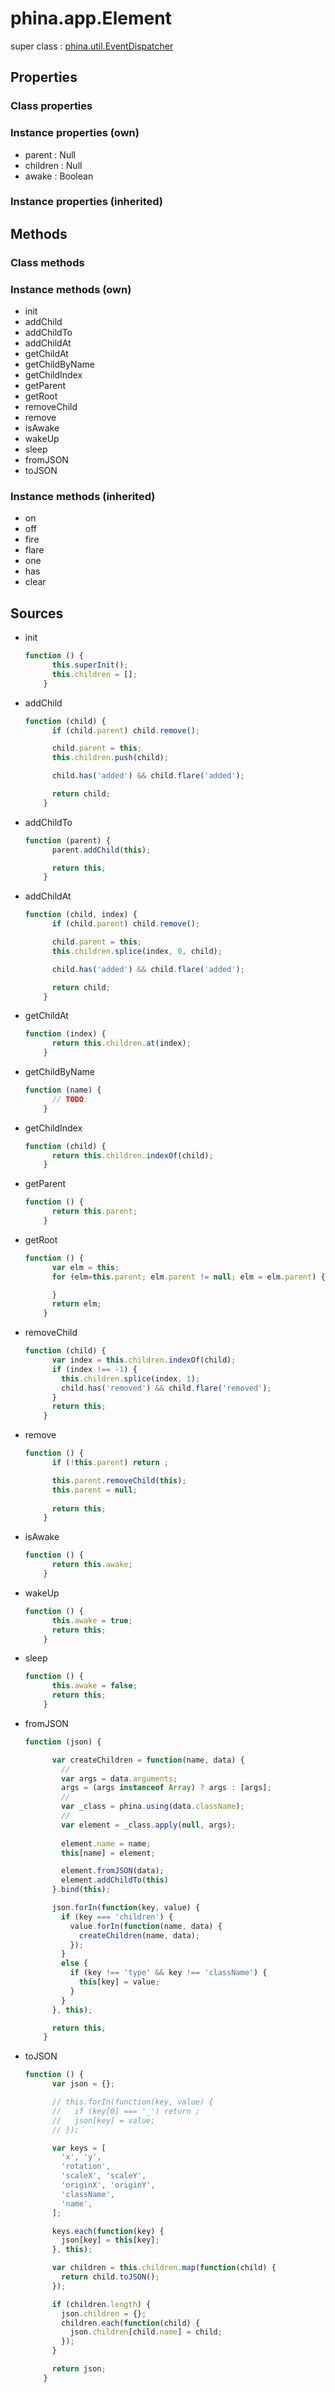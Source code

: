 # phina.app.Element

super class : [phina.util.EventDispatcher](phina.util.EventDispatcher.md)

## Properties

### Class properties


### Instance properties (own)

* parent : Null
* children : Null
* awake : Boolean

### Instance properties (inherited)


## Methods

### Class methods


### Instance methods (own)

* init
* addChild
* addChildTo
* addChildAt
* getChildAt
* getChildByName
* getChildIndex
* getParent
* getRoot
* removeChild
* remove
* isAwake
* wakeUp
* sleep
* fromJSON
* toJSON

### Instance methods (inherited)

* on
* off
* fire
* flare
* one
* has
* clear

## Sources

* init
  ```javascript
  function () {
        this.superInit();
        this.children = [];
      }
  ```
* addChild
  ```javascript
  function (child) {
        if (child.parent) child.remove();
  
        child.parent = this;
        this.children.push(child);
  
        child.has('added') && child.flare('added');
  
        return child;
      }
  ```
* addChildTo
  ```javascript
  function (parent) {
        parent.addChild(this);
  
        return this;
      }
  ```
* addChildAt
  ```javascript
  function (child, index) {
        if (child.parent) child.remove();
  
        child.parent = this;
        this.children.splice(index, 0, child);
  
        child.has('added') && child.flare('added');
  
        return child;
      }
  ```
* getChildAt
  ```javascript
  function (index) {
        return this.children.at(index);
      }
  ```
* getChildByName
  ```javascript
  function (name) {
        // TODO: 
      }
  ```
* getChildIndex
  ```javascript
  function (child) {
        return this.children.indexOf(child);
      }
  ```
* getParent
  ```javascript
  function () {
        return this.parent;
      }
  ```
* getRoot
  ```javascript
  function () {
        var elm = this;
        for (elm=this.parent; elm.parent != null; elm = elm.parent) {
  
        }
        return elm;
      }
  ```
* removeChild
  ```javascript
  function (child) {
        var index = this.children.indexOf(child);
        if (index !== -1) {
          this.children.splice(index, 1);
          child.has('removed') && child.flare('removed');
        }
        return this;
      }
  ```
* remove
  ```javascript
  function () {
        if (!this.parent) return ;
  
        this.parent.removeChild(this);
        this.parent = null;
        
        return this;
      }
  ```
* isAwake
  ```javascript
  function () {
        return this.awake;
      }
  ```
* wakeUp
  ```javascript
  function () {
        this.awake = true;
        return this;
      }
  ```
* sleep
  ```javascript
  function () {
        this.awake = false;
        return this;
      }
  ```
* fromJSON
  ```javascript
  function (json) {
  
        var createChildren = function(name, data) {
          // 
          var args = data.arguments;
          args = (args instanceof Array) ? args : [args];
          // 
          var _class = phina.using(data.className);
          // 
          var element = _class.apply(null, args);
          
          element.name = name;
          this[name] = element;
  
          element.fromJSON(data);
          element.addChildTo(this)
        }.bind(this);
  
        json.forIn(function(key, value) {
          if (key === 'children') {
            value.forIn(function(name, data) {
              createChildren(name, data);
            });
          }
          else {
            if (key !== 'type' && key !== 'className') {
              this[key] = value;
            }
          }
        }, this);
  
        return this;
      }
  ```
* toJSON
  ```javascript
  function () {
        var json = {};
  
        // this.forIn(function(key, value) {
        //   if (key[0] === '_') return ;
        //   json[key] = value;
        // });
  
        var keys = [
          'x', 'y',
          'rotation',
          'scaleX', 'scaleY',
          'originX', 'originY',
          'className',
          'name',
        ];
  
        keys.each(function(key) {
          json[key] = this[key];
        }, this);
  
        var children = this.children.map(function(child) {
          return child.toJSON();
        });
  
        if (children.length) {
          json.children = {};
          children.each(function(child) {
            json.children[child.name] = child;
          });
        }
  
        return json;
      }
  ```

